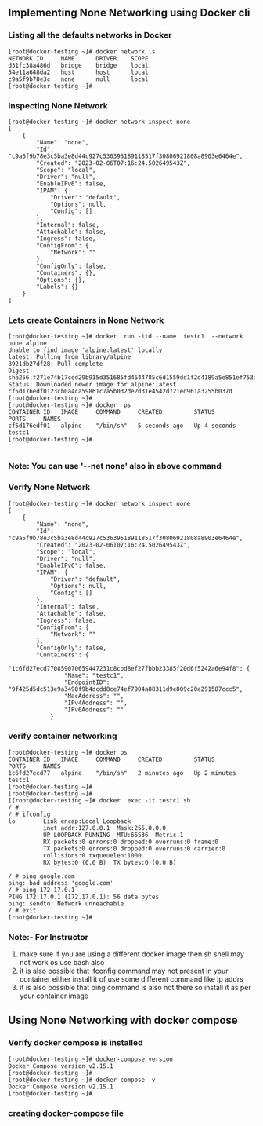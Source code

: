 ## Implementing None Networking using Docker cli 

### Listing all the defaults networks in Docker 

```
[root@docker-testing ~]# docker network ls
NETWORK ID     NAME      DRIVER    SCOPE
d31fc38a486d   bridge    bridge    local
54e11a648da2   host      host      local
c9a5f9b78e3c   none      null      local
[root@docker-testing ~]# 

```

### Inspecting None Network 

```
[root@docker-testing ~]# docker network inspect none 
[
    {
        "Name": "none",
        "Id": "c9a5f9b78e3c5ba3e8d44c927c536395189118517f30806921808a8903e6464e",
        "Created": "2023-02-06T07:16:24.502649543Z",
        "Scope": "local",
        "Driver": "null",
        "EnableIPv6": false,
        "IPAM": {
            "Driver": "default",
            "Options": null,
            "Config": []
        },
        "Internal": false,
        "Attachable": false,
        "Ingress": false,
        "ConfigFrom": {
            "Network": ""
        },
        "ConfigOnly": false,
        "Containers": {},
        "Options": {},
        "Labels": {}
    }
]

```

### Lets create Containers in None Network 

```
[root@docker-testing ~]# docker  run -itd --name  testc1  --network none alpine 
Unable to find image 'alpine:latest' locally
latest: Pulling from library/alpine
8921db27df28: Pull complete 
Digest: sha256:f271e74b17ced29b915d351685fd4644785c6d1559dd1f2d4189a5e851ef753a
Status: Downloaded newer image for alpine:latest
cf5d176edf0123cb0a4ca59861c7a5b032de2d31e4542d721ed961a3255b037d
[root@docker-testing ~]# 
[root@docker-testing ~]# docker  ps
CONTAINER ID   IMAGE     COMMAND     CREATED         STATUS         PORTS     NAMES
cf5d176edf01   alpine    "/bin/sh"   5 seconds ago   Up 4 seconds             testc1
[root@docker-testing ~]# 


```

### Note: You can use  '--net none' also in above command 

### Verify None Network 

```
[root@docker-testing ~]# docker network inspect none 
[
    {
        "Name": "none",
        "Id": "c9a5f9b78e3c5ba3e8d44c927c536395189118517f30806921808a8903e6464e",
        "Created": "2023-02-06T07:16:24.502649543Z",
        "Scope": "local",
        "Driver": "null",
        "EnableIPv6": false,
        "IPAM": {
            "Driver": "default",
            "Options": null,
            "Config": []
        },
        "Internal": false,
        "Attachable": false,
        "Ingress": false,
        "ConfigFrom": {
            "Network": ""
        },
        "ConfigOnly": false,
        "Containers": {
            "1c6fd27ecd770859070659447231c8cbd8ef27fbbb23385f20d6f5242a6e94f8": {
                "Name": "testc1",
                "EndpointID": "9f425d5dc513e9a3490f9b4dcdd8ce74ef7904a88311d9e809c20a291587ccc5",
                "MacAddress": "",
                "IPv4Address": "",
                "IPv6Address": ""
            }

```

### verify container networking 

```
[root@docker-testing ~]# docker ps
CONTAINER ID   IMAGE     COMMAND     CREATED         STATUS         PORTS     NAMES
1c6fd27ecd77   alpine    "/bin/sh"   2 minutes ago   Up 2 minutes             testc1
[root@docker-testing ~]# 
[root@docker-testing ~]# 
[[root@docker-testing ~]# docker  exec -it testc1 sh 
/ # 
/ # ifconfig 
lo        Link encap:Local Loopback  
          inet addr:127.0.0.1  Mask:255.0.0.0
          UP LOOPBACK RUNNING  MTU:65536  Metric:1
          RX packets:0 errors:0 dropped:0 overruns:0 frame:0
          TX packets:0 errors:0 dropped:0 overruns:0 carrier:0
          collisions:0 txqueuelen:1000 
          RX bytes:0 (0.0 B)  TX bytes:0 (0.0 B)

/ # ping google.com 
ping: bad address 'google.com'
/ # ping 172.17.0.1 
PING 172.17.0.1 (172.17.0.1): 56 data bytes
ping: sendto: Network unreachable
/ # exit
[root@docker-testing ~]#
```

### Note:- For Instructor 

<ol>
    <li> make sure if you are using a different docker image then sh shell may not work os use bash also </li>
    <li> it is also possible that ifconfig command may not present in your container either install it of use some different command like ip addrs </li>
    <li> it is also possible that ping command is also not there so install it as per your container image </li>
</ol>


## Using None Networking with docker compose 

### Verify docker compose is installed

```
[root@docker-testing ~]# docker-compose version 
Docker Compose version v2.15.1
[root@docker-testing ~]# 
[root@docker-testing ~]# docker-compose -v
Docker Compose version v2.15.1
[root@docker-testing ~]# 
```

### creating docker-compose file 

```

```
